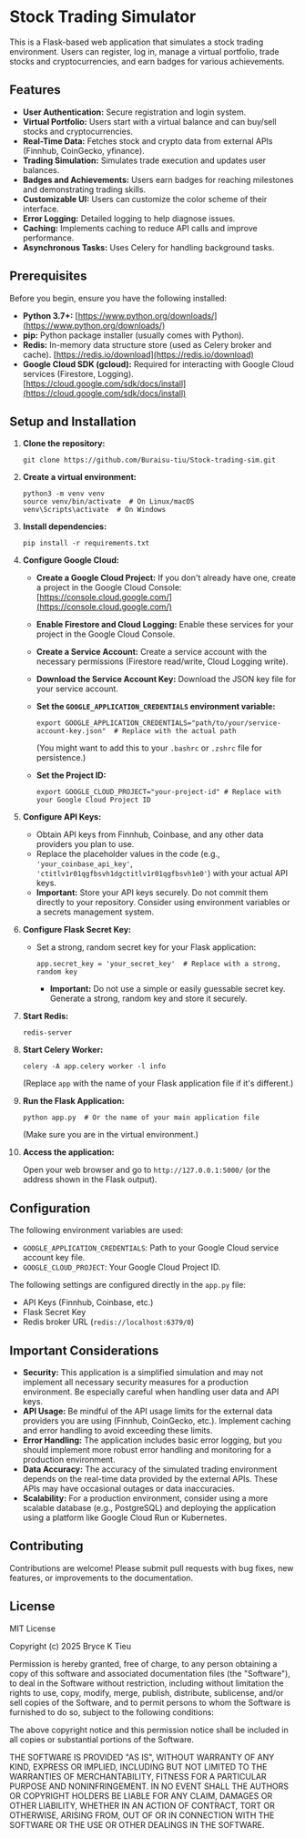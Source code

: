 # Stock Trading Simulator

This is a Flask-based web application that simulates a stock trading environment. Users can register, log in, manage a virtual portfolio, trade stocks and cryptocurrencies, and earn badges for various achievements.

## Features

*   **User Authentication:** Secure registration and login system.
*   **Virtual Portfolio:**  Users start with a virtual balance and can buy/sell stocks and cryptocurrencies.
*   **Real-Time Data:** Fetches stock and crypto data from external APIs (Finnhub, CoinGecko, yfinance).
*   **Trading Simulation:**  Simulates trade execution and updates user balances.
*   **Badges and Achievements:** Users earn badges for reaching milestones and demonstrating trading skills.
*   **Customizable UI:** Users can customize the color scheme of their interface.
*   **Error Logging:**  Detailed logging to help diagnose issues.
*   **Caching:** Implements caching to reduce API calls and improve performance.
*   **Asynchronous Tasks:** Uses Celery for handling background tasks.

## Prerequisites

Before you begin, ensure you have the following installed:

*   **Python 3.7+:**  [https://www.python.org/downloads/](https://www.python.org/downloads/)
*   **pip:** Python package installer (usually comes with Python).
*   **Redis:**  In-memory data structure store (used as Celery broker and cache).  [https://redis.io/download](https://redis.io/download)
*   **Google Cloud SDK (gcloud):** Required for interacting with Google Cloud services (Firestore, Logging). [https://cloud.google.com/sdk/docs/install](https://cloud.google.com/sdk/docs/install)

## Setup and Installation

1.  **Clone the repository:**

    ```
    git clone https://github.com/Buraisu-tiu/Stock-trading-sim.git
    ```

2.  **Create a virtual environment:**

    ```
    python3 -m venv venv
    source venv/bin/activate  # On Linux/macOS
    venv\Scripts\activate  # On Windows
    ```

3.  **Install dependencies:**

    ```
    pip install -r requirements.txt
    ```

4.  **Configure Google Cloud:**

    *   **Create a Google Cloud Project:** If you don't already have one, create a project in the Google Cloud Console: [https://console.cloud.google.com/](https://console.cloud.google.com/)
    *   **Enable Firestore and Cloud Logging:**  Enable these services for your project in the Google Cloud Console.
    *   **Create a Service Account:** Create a service account with the necessary permissions (Firestore read/write, Cloud Logging write).
    *   **Download the Service Account Key:** Download the JSON key file for your service account.
    *   **Set the `GOOGLE_APPLICATION_CREDENTIALS` environment variable:**

        ```
        export GOOGLE_APPLICATION_CREDENTIALS="path/to/your/service-account-key.json"  # Replace with the actual path
        ```

        (You might want to add this to your `.bashrc` or `.zshrc` file for persistence.)
    *   **Set the Project ID:**

        ```
        export GOOGLE_CLOUD_PROJECT="your-project-id" # Replace with your Google Cloud Project ID
        ```

5.  **Configure API Keys:**

    *   Obtain API keys from Finnhub, Coinbase, and any other data providers you plan to use.
    *   Replace the placeholder values in the code (e.g., `'your_coinbase_api_key'`, `'ctitlv1r01qgfbsvh1dgctitlv1r01qgfbsvh1e0'`) with your actual API keys.
    *   **Important:** Store your API keys securely.  Do not commit them directly to your repository.  Consider using environment variables or a secrets management system.

6.  **Configure Flask Secret Key:**

    *   Set a strong, random secret key for your Flask application:

        ```
        app.secret_key = 'your_secret_key'  # Replace with a strong, random key
        ```

        *   **Important:**  Do not use a simple or easily guessable secret key.  Generate a strong, random key and store it securely.

7.  **Start Redis:**

    ```
    redis-server
    ```

8.  **Start Celery Worker:**

    ```
    celery -A app.celery worker -l info
    ```

    (Replace `app` with the name of your Flask application file if it's different.)

9.  **Run the Flask Application:**

    ```
    python app.py  # Or the name of your main application file
    ```

    (Make sure you are in the virtual environment.)

10. **Access the application:**

    Open your web browser and go to `http://127.0.0.1:5000/` (or the address shown in the Flask output).

## Configuration

The following environment variables are used:

*   `GOOGLE_APPLICATION_CREDENTIALS`:  Path to your Google Cloud service account key file.
*   `GOOGLE_CLOUD_PROJECT`: Your Google Cloud Project ID.

The following settings are configured directly in the `app.py` file:

*   API Keys (Finnhub, Coinbase, etc.)
*   Flask Secret Key
*   Redis broker URL (`redis://localhost:6379/0`)

## Important Considerations

*   **Security:** This application is a simplified simulation and may not implement all necessary security measures for a production environment.  Be especially careful when handling user data and API keys.
*   **API Usage:**  Be mindful of the API usage limits for the external data providers you are using (Finnhub, CoinGecko, etc.). Implement caching and error handling to avoid exceeding these limits.
*   **Error Handling:**  The application includes basic error logging, but you should implement more robust error handling and monitoring for a production environment.
*   **Data Accuracy:** The accuracy of the simulated trading environment depends on the real-time data provided by the external APIs.  These APIs may have occasional outages or data inaccuracies.
*   **Scalability:**  For a production environment, consider using a more scalable database (e.g., PostgreSQL) and deploying the application using a platform like Google Cloud Run or Kubernetes.

## Contributing

Contributions are welcome!  Please submit pull requests with bug fixes, new features, or improvements to the documentation.

## License
MIT License

Copyright (c) 2025 Bryce K Tieu

Permission is hereby granted, free of charge, to any person obtaining a copy
of this software and associated documentation files (the "Software"), to deal
in the Software without restriction, including without limitation the rights
to use, copy, modify, merge, publish, distribute, sublicense, and/or sell
copies of the Software, and to permit persons to whom the Software is
furnished to do so, subject to the following conditions:

The above copyright notice and this permission notice shall be included in all
copies or substantial portions of the Software.

THE SOFTWARE IS PROVIDED "AS IS", WITHOUT WARRANTY OF ANY KIND, EXPRESS OR
IMPLIED, INCLUDING BUT NOT LIMITED TO THE WARRANTIES OF MERCHANTABILITY,
FITNESS FOR A PARTICULAR PURPOSE AND NONINFRINGEMENT. IN NO EVENT SHALL THE
AUTHORS OR COPYRIGHT HOLDERS BE LIABLE FOR ANY CLAIM, DAMAGES OR OTHER
LIABILITY, WHETHER IN AN ACTION OF CONTRACT, TORT OR OTHERWISE, ARISING FROM,
OUT OF OR IN CONNECTION WITH THE SOFTWARE OR THE USE OR OTHER DEALINGS IN THE
SOFTWARE.
